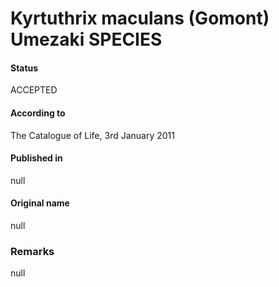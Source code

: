 Kyrtuthrix maculans (Gomont) Umezaki SPECIES
=======

#### Status
ACCEPTED

#### According to
The Catalogue of Life, 3rd January 2011

#### Published in
null

#### Original name
null

### Remarks
null